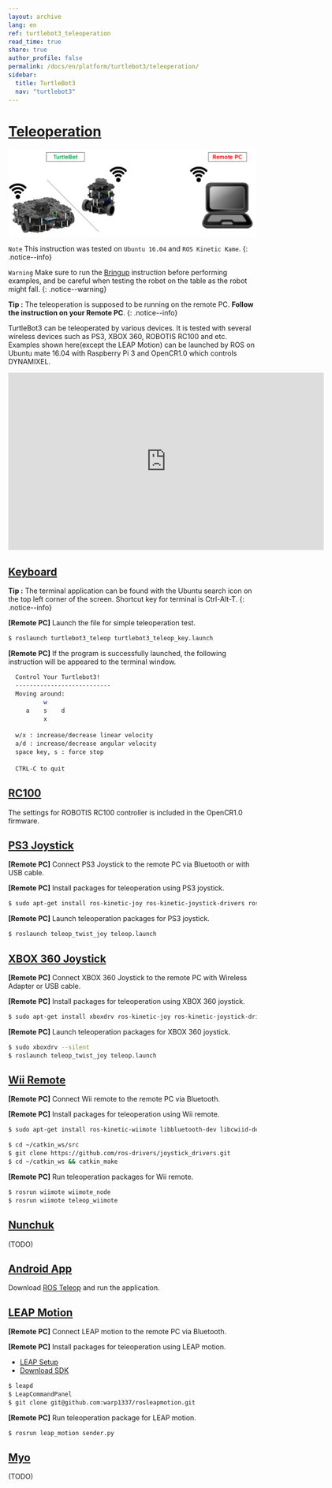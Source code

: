```yaml
---
layout: archive
lang: en
ref: turtlebot3_teleoperation
read_time: true
share: true
author_profile: false
permalink: /docs/en/platform/turtlebot3/teleoperation/
sidebar:
  title: TurtleBot3
  nav: "turtlebot3"
---
```


<div style="counter-reset: h1 9"></div>

# [Teleoperation](#teleoperation)

![](/assets/images/platform/turtlebot3/software/remote_pc_and_turtlebot.png)

`Note` This instruction was tested on `Ubuntu 16.04` and `ROS Kinetic Kame`.
{: .notice--info}

`Warning` Make sure to run the [Bringup](#bringup) instruction before performing examples, and be careful when testing the robot on the table as the robot might fall.
{: .notice--warning}

**Tip :** The teleoperation is supposed to be running on the remote PC. **Follow the instruction on your Remote PC**.
{: .notice--info}

TurtleBot3 can be teleoperated by various devices. It is tested with several wireless devices such as PS3, XBOX 360, ROBOTIS RC100 and etc. Examples shown here(except the LEAP Motion) can be launched by ROS on Ubuntu mate 16.04 with Raspberry Pi 3 and OpenCR1.0 which controls DYNAMIXEL.

<iframe width="640" height="360" src="https://www.youtube.com/embed/Z4s18hlazb4" frameborder="0" allowfullscreen></iframe>

## [Keyboard](#keyboard)

**Tip :** The terminal application can be found with the Ubuntu search icon on the top left corner of the screen. Shortcut key for terminal is Ctrl-Alt-T.
{: .notice--info}

**[Remote PC]** Launch the file for simple teleoperation test.

``` bash
$ roslaunch turtlebot3_teleop turtlebot3_teleop_key.launch
```

**[Remote PC]** If the program is successfully launched, the following instruction will be appeared to the terminal window.

``` bash
  Control Your Turtlebot3!
  ---------------------------
  Moving around:
          w
     a    s    d
          x

  w/x : increase/decrease linear velocity
  a/d : increase/decrease angular velocity
  space key, s : force stop

  CTRL-C to quit
```

## [RC100](#rc100)

The settings for ROBOTIS RC100 controller is included in the OpenCR1.0 firmware.

## [PS3 Joystick](#ps3-joystick)

**[Remote PC]** Connect PS3 Joystick to the remote PC via Bluetooth or with USB cable.

**[Remote PC]** Install packages for teleoperation using PS3 joystick.

``` bash
$ sudo apt-get install ros-kinetic-joy ros-kinetic-joystick-drivers ros-kinetic-teleop-twist-joy
```

**[Remote PC]** Launch teleoperation packages for PS3 joystick.

``` bash
$ roslaunch teleop_twist_joy teleop.launch
```

## [XBOX 360 Joystick](#xbox-360-joystick)

**[Remote PC]** Connect XBOX 360 Joystick to the remote PC with Wireless Adapter or USB cable.

**[Remote PC]** Install packages for teleoperation using XBOX 360 joystick.

``` bash
$ sudo apt-get install xboxdrv ros-kinetic-joy ros-kinetic-joystick-drivers ros-kinetic-teleop-twist-joy
```

**[Remote PC]** Launch teleoperation packages for XBOX 360 joystick.

``` bash
$ sudo xboxdrv --silent
$ roslaunch teleop_twist_joy teleop.launch
```

## [Wii Remote](#wii-remote)

**[Remote PC]** Connect Wii remote to the remote PC via Bluetooth.

**[Remote PC]** Install packages for teleoperation using Wii remote.

``` bash
$ sudo apt-get install ros-kinetic-wiimote libbluetooth-dev libcwiid-dev
```

``` bash
$ cd ~/catkin_ws/src
$ git clone https://github.com/ros-drivers/joystick_drivers.git  
$ cd ~/catkin_ws && catkin_make
```

**[Remote PC]** Run teleoperation packages for Wii remote.

``` bash
$ rosrun wiimote wiimote_node
$ rosrun wiimote teleop_wiimote
```

## [Nunchuk](#nunchuk)

(TODO)

## [Android App](#android-app)

Download [ROS Teleop][ros-teleop] and run the application.


## [LEAP Motion](#leap-motion)

**[Remote PC]** Connect LEAP motion to the remote PC via Bluetooth.

**[Remote PC]** Install packages for teleoperation using LEAP motion.

- [LEAP Setup](https://www.leapmotion.com/setup)
- [Download SDK](https://developer.leapmotion.com/downloads/sdk-preview)

``` bash
$ leapd
$ LeapCommandPanel
$ git clone git@github.com:warp1337/rosleapmotion.git
```

**[Remote PC]** Run teleoperation package for LEAP motion.

``` bash
$ rosrun leap_motion sender.py
```

## [Myo](#myo)

(TODO)

[ros-teleop]: https://play.google.com/store/apps/details?id=com.github.rosjava.android_apps.teleop.indigo
